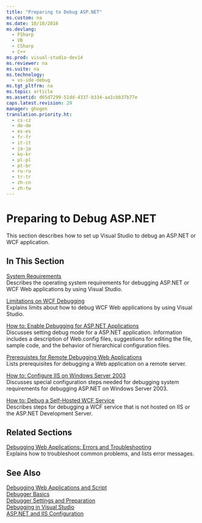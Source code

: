 ```yaml
---
title: "Preparing to Debug ASP.NET"
ms.custom: na
ms.date: 10/10/2016
ms.devlang: 
  - FSharp
  - VB
  - CSharp
  - C++
ms.prod: visual-studio-dev14
ms.reviewer: na
ms.suite: na
ms.technology: 
  - vs-ide-debug
ms.tgt_pltfrm: na
ms.topic: article
ms.assetid: d65d7299-51dd-4337-b334-aa1cbb37b77e
caps.latest.revision: 29
manager: ghogen
translation.priority.ht: 
  - cs-cz
  - de-de
  - es-es
  - fr-fr
  - it-it
  - ja-jp
  - ko-kr
  - pl-pl
  - pt-br
  - ru-ru
  - tr-tr
  - zh-cn
  - zh-tw
---
```

# Preparing to Debug ASP.NET
This section describes how to set up Visual Studio to debug an ASP.NET or WCF application.  
  
## In This Section  
 [System Requirements](../VS_debugger/ASP.NET-Debugging--System-Requirements.md)  
 Describes the operating system requirements for debugging ASP.NET or WCF Web applications by using Visual Studio.  
  
 [Limitations on WCF Debugging](../VS_debugger/Limitations-on-WCF-Debugging.md)  
 Explains limits about how to debug WCF Web applications by using Visual Studio.  
  
 [How to: Enable Debugging for ASP.NET Applications](../VS_debugger/How-to--Enable-Debugging-for-ASP.NET-Applications.md)  
 Discusses setting debug mode for a ASP.NET application. Information includes a description of Web.config files, suggestions for editing the file, sample code, and the behavior of hierarchical configuration files.  
  
 [Prerequistes for Remote Debugging Web Applications](../VS_debugger/Prerequistes-for-Remote-Debugging-Web-Applications.md)  
 Lists prerequisites for debugging a Web application on a remote server.  
  
 [How to: Configure IIS on Windows Server 2003](assetId:///23d557c5-ffcb-4fb2-be7c-5901d5f72ea1)  
 Discusses special configuration steps needed for debugging system requirements for debugging ASP.NET on Windows Server 2003.  
  
 [How to: Debug a Self-Hosted WCF Service](../VS_debugger/How-to--Debug-a-Self-Hosted-WCF-Service.md)  
 Describes steps for debugging a WCF service that is not hosted on IIS or the ASP.NET Development Server.  
  
## Related Sections  
 [Debugging Web Applications: Errors and Troubleshooting](../VS_debugger/Debugging-Web-Applications--Errors-and-Troubleshooting.md)  
 Explains how to troubleshoot common problems, and lists error messages.  
  
## See Also  
 [Debugging Web Applications and Script](../VS_debugger/Debugging-Web-Applications-and-Script.md)   
 [Debugger Basics](../VS_debugger/Debugger-Basics.md)   
 [Debugger Settings and Preparation](../VS_debugger/Debugger-Settings-and-Preparation.md)   
 [Debugging in Visual Studio](../VS_debugger/Debugging-in-Visual-Studio.md)   
 [ASP.NET and IIS Configuration](../Topic/ASP.NET%20and%20IIS%20Configuration.md)